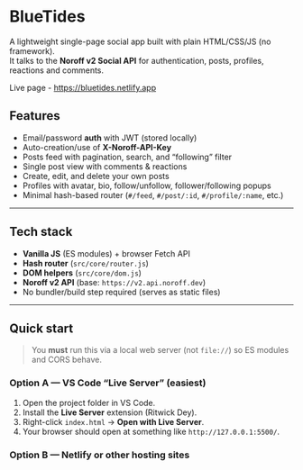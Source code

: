 # BlueTides

A lightweight single-page social app built with plain HTML/CSS/JS (no framework).  
It talks to the **Noroff v2 Social API** for authentication, posts, profiles, reactions and comments.

Live page - https://bluetides.netlify.app
## Features

- Email/password **auth** with JWT (stored locally)  
- Auto-creation/use of **X-Noroff-API-Key**  
- Posts feed with pagination, search, and “following” filter  
- Single post view with comments & reactions  
- Create, edit, and delete your own posts  
- Profiles with avatar, bio, follow/unfollow, follower/following popups  
- Minimal hash-based router (`#/feed`, `#/post/:id`, `#/profile/:name`, etc.)

---

## Tech stack

- **Vanilla JS** (ES modules) + browser Fetch API
- **Hash router** (`src/core/router.js`)
- **DOM helpers** (`src/core/dom.js`)
- **Noroff v2 API** (base: `https://v2.api.noroff.dev`)
- No bundler/build step required (serves as static files)

---

## Quick start

> You **must** run this via a local web server (not `file://`) so ES modules and CORS behave.

### Option A — VS Code “Live Server” (easiest)
1. Open the project folder in VS Code.
2. Install the **Live Server** extension (Ritwick Dey).
3. Right-click `index.html` → **Open with Live Server**.
4. Your browser should open at something like `http://127.0.0.1:5500/`.

### Option B — Netlify or other hosting sites
